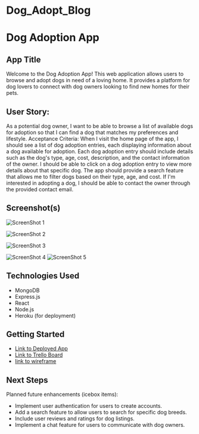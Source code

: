 # Dog_Adopt_Blog
# Dog Adoption App

## App Title

Welcome to the Dog Adoption App! This web application allows users to browse and adopt dogs in need of a loving home. It provides a platform for dog lovers to connect with dog owners looking to find new homes for their pets.
## User Story:
 As a potential dog owner, I want to be able to browse a list of available dogs for adoption so that I can find a dog that matches my preferences and lifestyle. Acceptance Criteria: When I visit the home page of the app, I should see a list of dog adoption entries, each displaying information about a dog available for adoption. Each dog adoption entry should include details such as the dog's type, age, cost, description, and the contact information of the owner. I should be able to click on a dog adoption entry to view more details about that specific dog. The app should provide a search feature that allows me to filter dogs based on their type, age, and cost. If I'm interested in adopting a dog, I should be able to contact the owner through the provided contact email.
## Screenshot(s)
![ScreenShot 1](https://github.com/JoseanGomez1/Dog_Adopt_Blog/blob/main/Screenshots/Screen%20Shot%202023-10-05%20at%2012.20.58%20PM.png)

![ScreenShot 2](https://github.com/JoseanGomez1/Dog_Adopt_Blog/blob/main/Screenshots/Screen%20Shot%202023-10-05%20at%2012.21.06%20PM.png)

![ScreenShot 3](https://github.com/JoseanGomez1/Dog_Adopt_Blog/blob/main/Screenshots/Screen%20Shot%202023-10-05%20at%2012.21.27%20PM.png)

![ScreenShot 4](https://github.com/JoseanGomez1/Dog_Adopt_Blog/blob/main/Screenshots/Screen%20Shot%202023-10-05%20at%2012.21.36%20PM.png)
![ScreenShot 5](https://github.com/JoseanGomez1/Dog_Adopt_Blog/blob/main/Screenshots/Screen%20Shot%202023-10-05%20at%2012.21.44%20PM.png)

## Technologies Used

- MongoDB
- Express.js
- React
- Node.js
- Heroku (for deployment)

## Getting Started

- [Link to Deployed App](https://your-heroku-app-link.com)
- [Link to Trello Board](https://trello.com/b/XvOJjSNU/p4-cap)
- [link to wireframe](https://app.uizard.io/prototypes/8o6Xa6m4W4SPJPmWBdG1)

## Next Steps

Planned future enhancements (icebox items):
- Implement user authentication for users to create accounts.
- Add a search feature to allow users to search for specific dog breeds.
- Include user reviews and ratings for dog listings.
- Implement a chat feature for users to communicate with dog owners.